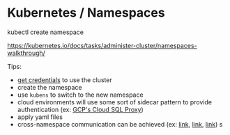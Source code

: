 # Kubernetes / Namespaces


kubectl create namespace <namespace name>


https://kubernetes.io/docs/tasks/administer-cluster/namespaces-walkthrough/

Tips:
- [get credentials](https://cloud.google.com/kubernetes-engine/docs/how-to/cluster-access-for-kubectl#generate_kubeconfig_entry) to use the cluster
- create the namespace
- use `kubens` to switch to the new namespace
- cloud environments will use some sort of sidecar pattern to provide authentication (ex: [GCP's Cloud SQL Proxy](https://cloud.google.com/sql/docs/mysql/sql-proxy#invocations))
- apply yaml files
- cross-namespace communication can be achieved (ex: [link](https://stackoverflow.com/questions/58009551/kubernetes-how-to-allow-two-pods-running-in-same-different-namespace-communicat), [link](https://kubernetes.io/docs/concepts/services-networking/service/), [link](https://kubernetes.io/docs/concepts/services-networking/dns-pod-service/#services))
s
